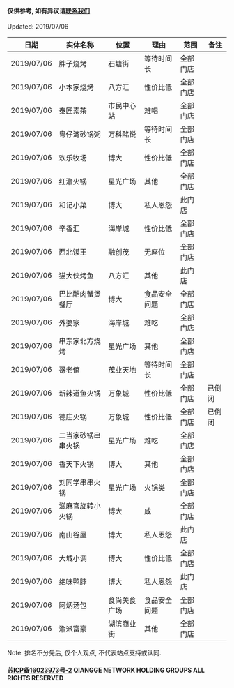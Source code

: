 #### 仅供参考, 如有异议请[联系我们](mailto:king@qiangeo.com)
Updated: 2019/07/06

日期 | 实体名称 | 位置 | 理由 | 范围 | 备注
------------ | ----------------- | --------------- | ------------- | ------------- | -------------
2019/07/06 | 胖子烧烤 | 石塘街 | 等待时间长 | 全部门店 | 
2019/07/06 | 小本家烧烤 | 八方汇 | 性价比低 | 全部门店 | 
2019/07/06 | 泰匠素茶 | 市民中心站 | 难喝 | 全部门店 | 
2019/07/06 | 粤仔湾砂锅粥 | 万科酩锐 | 等待时间长 | 全部门店 | 
2019/07/06 | 欢乐牧场 | 博大 | 性价比低 | 全部门店 | 
2019/07/06 | 红渝火锅 | 星光广场 | 其他 | 全部门店 | 
2019/07/06 | 和记小菜 | 博大 | 私人恩怨 | 此门店 | 
2019/07/06 | 辛香汇 | 海岸城 | 性价比低 | 全部门店 | 
2019/07/06 | 西北馍王 | 融创茂 |无座位 | 全部门店 | 
2019/07/06 | 猫大侠烤鱼 | 八方汇 | 其他 | 此门店 | 
2019/07/06 | 巴比酷肉蟹煲餐厅 | 博大 | 食品安全问题 | 全部门店 | 
2019/07/06 | 外婆家 | 海岸城 | 难吃 | 全部门店 | 
2019/07/06 | 串东家北方烧烤 | 星光广场 | 其他 | 全部门店 |
2019/07/06 | 哥老倌 | 茂业天地 | 等待时间长 | 全部门店 | 
2019/07/06 | 新辣道鱼火锅 | 万象城 | 性价比低 | 全部门店 | 已倒闭 
2019/07/06 | 德庄火锅 | 万象城 | 性价比低 | 全部门店 | 已倒闭 
2019/07/06 | 二当家砂锅串串火锅 | 星光广场 | 难吃 | 全部门店 | 
2019/07/06 | 香天下火锅 | 博大 | 其他 | 全部门店 | 
2019/07/06 | 刘同学串串火锅 | 星光广场 | 火锅类 | 全部门店 | 
2019/07/06 | 滋麻官旋转小火锅 | 博大 | 咸 | 全部门店 | 
2019/07/06 | 南山谷屋 | 博大 | 私人恩怨 | 此门店 | 
2019/07/06 | 大城小调 | 博大 | 性价比低 | 全部门店 | 
2019/07/06 | 绝味鸭脖 | 博大 | 私人恩怨 | 此门店 | 
2019/07/06 | 阿炳汤包 | 食尚美食广场 | 食品安全问题 | 全部门店 | 
2019/07/06 | 渝派富豪 | 湖滨商业街 | 其他 | 全部门店 | 

Note: 排名不分先后, 仅个人观点, 不代表站点支持或认同.
#### [苏ICP备16023973号-2](http://beian.miit.gov.cn) QIANGGE NETWORK HOLDING GROUPS ALL RIGHTS RESERVED
